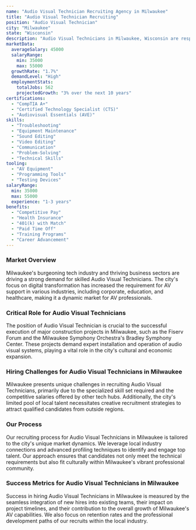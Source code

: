 ```yaml
---
name: "Audio Visual Technician Recruiting Agency in Milwaukee"
title: "Audio Visual Technician Recruiting"
position: "Audio Visual Technician"
city: "Milwaukee"
state: "Wisconsin"
description: "Audio Visual Technicians in Milwaukee, Wisconsin are responsible for setting up, operating, and maintaining equipment used for broadcasts, concerts, sound recordings, and movies."
marketData:
  averageSalary: 45000
  salaryRange:
    min: 35000
    max: 55000
  growthRate: "1.7%"
  demandLevel: "High"
  employmentStats:
    totalJobs: 562
    projectedGrowth: "3% over the next 10 years"
certifications:
  - "CompTIA A+"
  - "Certified Technology Specialist (CTS)"
  - "Audiovisual Essentials (AVE)"
skills:
  - "Troubleshooting"
  - "Equipment Maintenance"
  - "Sound Editing"
  - "Video Editing"
  - "Communication"
  - "Problem-Solving"
  - "Technical Skills"
tooling:
  - "AV Equipment"
  - "Programming Tools"
  - "Testing Devices"
salaryRange:
  min: 35000
  max: 55000
  experience: "1-3 years"
benefits:
  - "Competitive Pay"
  - "Health Insurance"
  - "401(k) with Match"
  - "Paid Time Off"
  - "Training Programs"
  - "Career Advancement"
---
```


### Market Overview
Milwaukee's burgeoning tech industry and thriving business sectors are driving a strong demand for skilled Audio Visual Technicians. The city's focus on digital transformation has increased the requirement for AV support in various industries, including corporate, education, and healthcare, making it a dynamic market for AV professionals.

### Critical Role for Audio Visual Technicians
The position of Audio Visual Technician is crucial to the successful execution of major construction projects in Milwaukee, such as the Fiserv Forum and the Milwaukee Symphony Orchestra's Bradley Symphony Center. These projects demand expert installation and operation of audio visual systems, playing a vital role in the city's cultural and economic expansion.

### Hiring Challenges for Audio Visual Technicians in Milwaukee
Milwaukee presents unique challenges in recruiting Audio Visual Technicians, primarily due to the specialized skill set required and the competitive salaries offered by other tech hubs. Additionally, the city's limited pool of local talent necessitates creative recruitment strategies to attract qualified candidates from outside regions.

### Our Process
Our recruiting process for Audio Visual Technicians in Milwaukee is tailored to the city's unique market dynamics. We leverage local industry connections and advanced profiling techniques to identify and engage top talent. Our approach ensures that candidates not only meet the technical requirements but also fit culturally within Milwaukee's vibrant professional community.

### Success Metrics for Audio Visual Technicians in Milwaukee
Success in hiring Audio Visual Technicians in Milwaukee is measured by the seamless integration of new hires into existing teams, their impact on project timelines, and their contribution to the overall growth of Milwaukee's AV capabilities. We also focus on retention rates and the professional development paths of our recruits within the local industry.